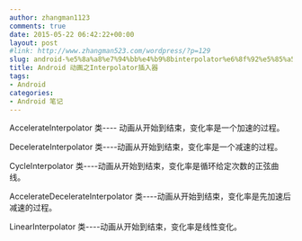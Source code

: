 ```yaml
---
author: zhangman1123
comments: true
date: 2015-05-22 06:42:22+00:00
layout: post
#link: http://www.zhangman523.com/wordpress/?p=129
slug: android-%e5%8a%a8%e7%94%bb%e4%b9%8binterpolator%e6%8f%92%e5%85%a5%e5%99%a8
title: Android 动画之Interpolator插入器
tags:
- Android
categories:
- Android 笔记
---
```


AccelerateInterpolator 类---- 动画从开始到结束，变化率是一个加速的过程。

DecelerateInterpolator 类----动画从开始到结束，变化率是一个减速的过程。

CycleInterpolator 类----动画从开始到结束，变化率是循环给定次数的正弦曲线。

AccelerateDecelerateInterpolator 类----动画从开始到结束，变化率是先加速后减速的过程。

LinearInterpolator 类----动画从开始到结束，变化率是线性变化。

